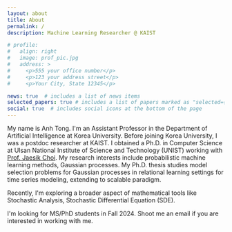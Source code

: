 ```yaml
---
layout: about
title: About
permalink: /
description: Machine Learning Researcher @ KAIST

# profile:
#   align: right
#   image: prof_pic.jpg
#   address: >
#     <p>555 your office number</p>
#     <p>123 your address street</p>
#     <p>Your City, State 12345</p>

news: true  # includes a list of news items
selected_papers: true # includes a list of papers marked as "selected={true}"
social: true  # includes social icons at the bottom of the page
---
```


My name is Anh Tong. I'm an Assistant Professor in the Department of Artificial Intelligence at Korea University. Before joining Korea University, I was a postdoc researcher at KAIST. I obtained a Ph.D. in Computer Science at Ulsan National Institute of Science and Technology (UNIST) working with [Prof. Jaesik Choi](http://sailab.kaist.ac.kr/members/jaesik/). My research interests include probabilistic machine learning methods, Gaussian processes. My Ph.D. thesis studies model selection problems for Gaussian processes in relational learning settings for time series modeling, extending to scalable paradigm. 

Recently, I'm exploring a broader aspect of mathematical tools like Stochastic Analysis, Stochastic Differential Equation (SDE). 

I'm looking for MS/PhD students in Fall 2024. Shoot me an email if you are interested in working with me. 